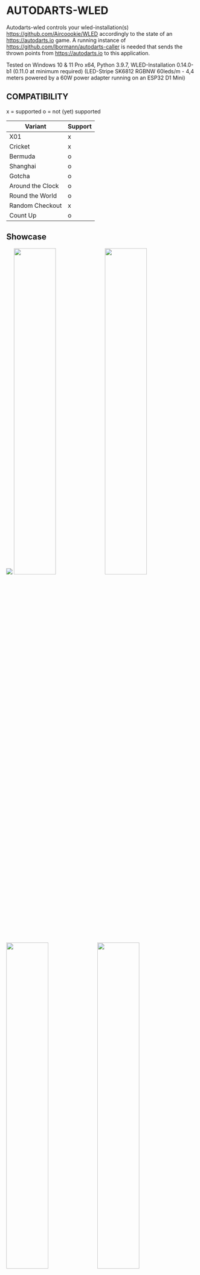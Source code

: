 # AUTODARTS-WLED

Autodarts-wled controls your wled-installation(s) https://github.com/Aircoookie/WLED accordingly to the state of an https://autodarts.io game. A running instance of https://github.com/lbormann/autodarts-caller is needed that sends the thrown points from https://autodarts.io to this application.

Tested on Windows 10 & 11 Pro x64, Python 3.9.7, 
WLED-Installation 0.14.0-b1 (0.11.0 at minimum required) (LED-Stripe SK6812 RGBNW 60leds/m - 4,4 meters powered by a 60W power adapter running on an ESP32 D1 Mini)


## COMPATIBILITY

x = supported
o = not (yet) supported

| Variant | Support |
| ------------- | ------------- |
| X01 | x |
| Cricket | x |
| Bermuda | o |
| Shanghai | o |
| Gotcha | o |
| Around the Clock | o |
| Round the World | o |
| Random Checkout | x |
| Count Up | o |

## Showcase

<img src="https://github.com/lbormann/autodarts-wled/blob/main/showcase/1.jpg?raw=true">
<img src="https://github.com/lbormann/autodarts-wled/blob/main/showcase/2.jpg?raw=true" width="47%">
<img src="https://github.com/lbormann/autodarts-wled/blob/main/showcase/3.jpg?raw=true" width="47%">
<img src="https://github.com/lbormann/autodarts-wled/blob/main/showcase/4.jpg?raw=true" width="47%">
<img src="https://github.com/lbormann/autodarts-wled/blob/main/showcase/5.jpg?raw=true" width="47%">
<img src="https://github.com/lbormann/autodarts-wled/blob/main/showcase/6.jpg?raw=true" width="47%">
<img src="https://github.com/lbormann/autodarts-wled/blob/main/showcase/7.jpg?raw=true" width="47%">
<img src="https://github.com/lbormann/autodarts-wled/blob/main/showcase/8.jpg?raw=true" width="47%">
<img src="https://github.com/lbormann/autodarts-wled/blob/main/showcase/9.jpg?raw=true" width="47%">


## Best working and looking LED-Location

To find the best possible light-impression without causing problem to dart-recognition algorithmn, I tried different led-stripe positions: 
1. As main lighting (in a plasma lighting ring): It`s way too dark - ugly as my surround is black (It should be definitely better with a white one).
2. Around the plasma lighting ring (outside): Not really a light-effect at all, as light has nothing to shine at.
3. Around my surround: Works best and looks nice! But you need a bright background/wall.

I`ve tested 1.) with a white surround. It looks OK, but the recognition algorithmn can NOT handle this: When a led-effect is played it does not recognize pulling.. after pressing next to end the turn, the recognition stops completely and you need to restart your board.

Moreover as a general impression: If the leds are too far away from wall the effect is not good. More far away = more bad - just ez like that.
In my experience the primary factor causing false-positive recognitions is an excessive high led-brightness; you should limit your leds to a certain power draw (ex. 2500 mA).

Here is my currrent Hardware-Setup (You can google prices yourself):
* Controller: 1x AZDelivery ESP32 D1 Mini
* Led-stripe: 1x BTF-Lighting SK6812 RGBNW 60leds/m - ~ 4.6m used
* Power adapter: 1x Mean Well LPV-100-5 60W 5V DC
* Cosmetic: 1x fowong 2m Selbstklebend Dichtungsband 12mm(B) x 12mm(D) x 4m(L) Schaumstoffband (to prevent visible leds)
* Connector: 4x Wago 221-612 Verbindungsklemme 2 Leiter mit Betätigungshebel 0,5-6 qmm (to easily connect cables)
* Connector: 2x 3 Pin LED Anschluss 10 mm Lötfreier LED Licht Anschluss (to easily connect led-stripe segments)



## INSTALL INSTRUCTION

### Windows

- Download the executable in the release section.


### Linux / Others

#### Setup python3

- Download and install python 3.x.x for your specific os.
- Download and install pip.


#### Get the project

    git clone https://github.com/lbormann/autodarts-wled.git

Go to download-directory and type:

    pip install -r requirements.txt



## RUN IT

### Prerequisite

You need to have a running caller - https://github.com/lbormann/autodarts-caller - (latest version)

### Run by executable (Windows)

Create a shortcut of the executable; right click on the shortcut -> select properties -> add arguments in the target input at the end of the text field.

Example: C:\Downloads\autodarts-wled.exe -WEPS "your-first-wled-url" "your-second-wled-url"

Save changes.
Click on the shortcut to start the application.


### Run by source

    python3 autodarts-wled.py -WEPS "your-wled-url"



### Setup autoboot [linux] (optional)

    crontab -e

At the end of the file add:

    @reboot sleep 30 && cd <absolute-path-to>/autodarts-wled && python3 autodarts-wled.py -WEPS "your-wled-url"

Make sure you add an empty line under the added command.

Save and close the file. 

Reboot your system.


### Arguments

- -CON / --connection [OPTIONAL] [Default: "127.0.0.1:8079"] 
- -WEPS / --wled_endpoints [REQUIRED] [MULTIPLE ENTRIES POSSIBLE] 
- -BSS / --board_stop_start [OPTIONAL] [Default: 0.0]
- -BSSOS / --board_stop_start_only_start [OPTIONAL] [Default: 0]
- -BRI / --effect_brightness [OPTIONAL] [Default: 175] [Possible values: 1 .. 255] 
- -DU / --effect_duration [OPTIONAL] [Default: 0] 
- -HFO / --high_finish_on [OPTIONAL] [Default: None] [Possible values: 2 .. 170] 
- -HF / --high_finish_effects [OPTIONAL] [MULTIPLE ENTRIES POSSIBLE] [Default: None] [Possible values: See below] 
- -IDE / --idle_effect [OPTIONAL] [Default: "solid|black"] [Possible values: See below] 
- -G / --game_won_effects [OPTIONAL] [MULTIPLE ENTRIES POSSIBLE] [Default: None] [Possible values: See below] 
- -M / --match_won_effects [OPTIONAL] [MULTIPLE ENTRIES POSSIBLE] [Default: None] [Possible values: See below] 
- -B / --busted_effects [OPTIONAL] [MULTIPLE ENTRIES POSSIBLE] [Default: None] [Possible values: See below] 
- -S{0-180} / --score_{0-180}_effects [OPTIONAL] [MULTIPLE ENTRIES POSSIBLE] [Default: None] [Possible values: See below] 
- -A{1-12} / --score_area_{1-12}_effects [OPTIONAL] [MULTIPLE ENTRIES POSSIBLE] [Default: None] [Possible values: See below] 



#### **-CON / --connection**

Host address to data-feeder (autodarts-caller). By Default this is 127.0.0.1:8079 (means your local ip-address / usually you do not need to change this)
    
#### **-WEPS / --wled_endpoints**

IP to your WLED. You can define multiple entries. For example: '192.168.3.200' '192.168.3.201'

#### **-DU / --effect_duration**

Duration (in seconds), after a triggered effect/preset/playlist will return to idle-effect. By default this is 0 (infinity duration = return to idle happens when you pull your darts)

#### **-BSS / --board_stop_start**

!!! Make sure your effect/preset/playlist has a configured duration (SEE -DU) !!!
The app stops your board after thrown darts. After duration (-DU) wled returns to idle - it will start the board again: Value '0.0' means no stop-start at all; values greater 0.0 declare how long the start should be delayed. For instance a value '0.3' delays the board-start for one third of second after wled switched back to idle. You can play around with that. In my tests 0.3 or 0.4 was an appropriate value.

#### **-BSSOS / --board_stop_start_only_start**

Limits BSS to only on game-/matchstart.

#### **-BRI / --effect_brightness**

Brightness for WLED-effects. You can choose a value between 1 and 255. By default this is 175.

#### **-HFO / --high_finish_on**

Define what a highfinish means for you. Choose a score-value between 2 and 170. This value is relevant for argument '-HF'. By default this is not set = no effects for 'Highfinishes'.

#### **-HF / --high_finish_effects**

Controls your wled(s) when a high-finish occurs.
Define one effect/preset/playlist or a list. If you define a list, the program will randomly choose at runtime. For examples see below!

#### **-IDE / --idle_effect**

Controls your wled(s) when dart-pulling occured (Waiting for dart-throw). You can disable leds by defining an effect 'solid|black' which is the default value.
Define an effect/preset/playlist that gets triggered after dart-pulling. For examples see below!

#### **-G / --game_won_effects**

Controls your wled(s) when a game won occurs.
Define one effect/preset/playlist or a list. If you define a list, the program will randomly choose at runtime. For examples see below!

#### **-M / --match_won_effects**

Controls your wled(s) when a match won occurs.
Define one effect/preset/playlist or a list. If you define a list, the program will randomly choose at runtime. For examples see below!

#### **-B / --busted_effects**

Controls your wled(s) when a bust occurs.
Define one effect/preset/playlist or a list. If you define a list, the program will randomly choose at runtime. For examples see below!

#### **-S{0-180} / --score_{0-180}_effects**

Controls your wled(s) when a specific score occurs. You can define every score-value between 0 and 180.
Define one effect/preset/playlist or a list. If you define a list, the program will randomly choose at runtime. For examples see below!

#### **-A{1-12} / --score_area_{1-12}_effects**

Besides the definition of single score-values you can define up to 12 score-areas.
Define one effect/preset/playlist or a list. If you define a list, the program will randomly choose at runtime. For examples see below!


_ _ _ _ _ _ _ _ _ _


#### Examples: 

| Argument | [condition] | effect 1 | effect 2 | effect 3 | effect x |
| --  | -- | -- | --  | -- | -- | 
|-B |  | solid\\|red1 | solid\\|blue2 | | | |
|-A1 | 0-15 | 1\\|s255\\|i255\\|green1\\|red2 | solid\\|red1 | breathe\\|yellow1\\|blue2\\|s170\\|i40 | | |
|-A2 | 16-60 | ps\\|3 | | | 

The first argument-definition shows the event 'Busted': Busting will result in playing one of the 2 defined effects: solid (red) and solid (blue).

The second argument-definition shows a 'score-area': recognized scores between 0 and 15 will result in playing one of the 3 effects: blink (ID: 1), breathe or solid. For every of those effects we defined different colors, speeds and intensities; only the effect-name/effect-ID is required; everything else is an option.

The third argument-definition shows a 'score-area': recognized scores between 16 and 60 result in playing preset (or playlist) 3.

* To set a preset or playlists, use the displayed ID in WLED! Moreover you can set a custom duration (Except -IDE)

    syntax: **"ps|{ID}|{seconds}"**

* To set an effect, use an wled-effect-name or the corresponding ID (https://github.com/Aircoookie/WLED/wiki/List-of-effects-and-palettes):

    syntax: **"{'effect-name' or 'effect-ID'}|{primary-color-name}|{secondary-color-name}|{tertiary-color-name}"**

* To set effect- speed, intensity, palette, duration (Except -IDE)

    syntax: **"{'effect-name' or 'effect-ID'}|s{1-255}|i{1-255}|p{palette-ID}|d{seconds}"**

* For color-name usage, validate that the color-name you want is available in the list!

    validate at: **https://www.webucator.com/article/python-color-constants-module/**

* To set an random effect, use 'x' or 'X' as effect-id

    syntax: **"x"**

* If you have problems do not hesitate to have a look at example file!

    learn at: **win-exec.bat**




## Community-Effect-Profiles

| Argument | Tullaris#4778 | wusaaa#0578 |
| --  | -- | -- |
| HF (Highfinish) | fire flicker | 4 87 26 29 93 42 64 |
| IDE (Idle) | solid\\|lightgoldenrodyellow | solid\\|lightgoldenrodyellow |
| G (Game-won) | colorloop | 4 87 26 29 93 42 64 | 
| M (Match-won) | running\\|orange\\|red1 | 4 87 26 29 93 42 64 |
| B (Busted) | fire 2012 | solid\\|red1 |
| S0 (score 0) | breathe\\|orange\\|red1 | |
| S3 (Score 3) | running | |
| S26 (Score 26) | dynamic | |
| S135 (Score 135) | | 78 9 |
| S140 (Score 140) | | 81 |
| S144 (Score 144) | | 78 9 |
| S153 (Score 153) | | 78 9 |
| S162 (Score 162) | | 78 9 |
| S171 (Score 171) | | 78 9 |
| S180 (Score 180) | rainbow | 78 9 |
| A1 (Area 1) | 0-14 solid\\|deeppink1 | 0-30 solid\\|orange |
| A2 (Area 2) | 15-29 solid\\|blue | 31-60 solid\\|orange1 |
| A3 (Area 3) | 30-44 solid\\|deepskyblue1 | 61-90 solid\\|yellow1 |
| A4 (Area 4) | 45-59 solid\\|green | 91-120 solid\\|olivedrab4 |
| A5 (Area 5) | 60-74 solid\\|chartreuse1 | 121-150 solid\\|olivedrab1 |
| A6 (Area 6) | 75-89 solid\\|brick | |
| A7 (Area 7) | 90-104 solid\\|tomato1 | |
| A8 (Area 8) | 105-119 solid\\|tan1 | |
| A9 (Area 9) | 120-134 solid\\|yellow1 | |
| A10 (Area 10) | 135-149 solid\\|purple1 | |
| A11 (Area 11) | 150-164 solid\\|orange | |
| A12 (Area 12) | 165-180 solid\\|red1 | |


## !!! IMPORTANT !!!

This application requires a running instance of autodarts-caller https://github.com/lbormann/autodarts-caller
Moreover you need to configure the CON-argument to subscribe to game-events.
Let`s say you drive both - the caller and wled on the same machine, then you set CON to '127.0.0.1:8079' (DEFAULT).



## HELPERS

If you think it is terrible to configure/start/handling this application then go for autodarts-desktop https://github.com/Semtexmagix/autodarts-desktop


## BUGS

It may be buggy. I've just coded it for fast fun with https://autodarts.io. You can give me feedback in Discord > wusaaa


## TODOs

- add quality photos of a setup example
- error receiving effect-list if WEPS is given with ending '/'
- receive effect-list from all configured endpoints
- turn off wled on match-finish
- add game-mode variable to arguments
- care about powerstate of WLED; cause crash on start possible now
- effect-IDs > 117 have probs (ex 118)
- segment support

### Done

- create receiver-endpoint
- support events with multiple effects that chosen randomly
- send events to wled-instance(s)
- Random Effect if user enters 'x' as argument value for effect-id
- add high-finish logic
- initial check is wled reachable download effect-names. (maybe turn on wled-installation(s) for 10 Seconds)
- let user choose between effect-index and effect-name in arguments
- support customizung effect-parameters
- support point-areas
- brightness configurable
- default effect when idle
- try to fix change-too-slow problem (WLED)
- support presets + playlists
- add wled-vars: speed, intensity, palette
- improve Readme: explain arguments, add example for starting app
- connect to data-feeder by websocket



## LAST WORDS

Make sure your wled(s) are working ;)
Thanks to Timo for awesome https://autodarts.io. It will be huge!

